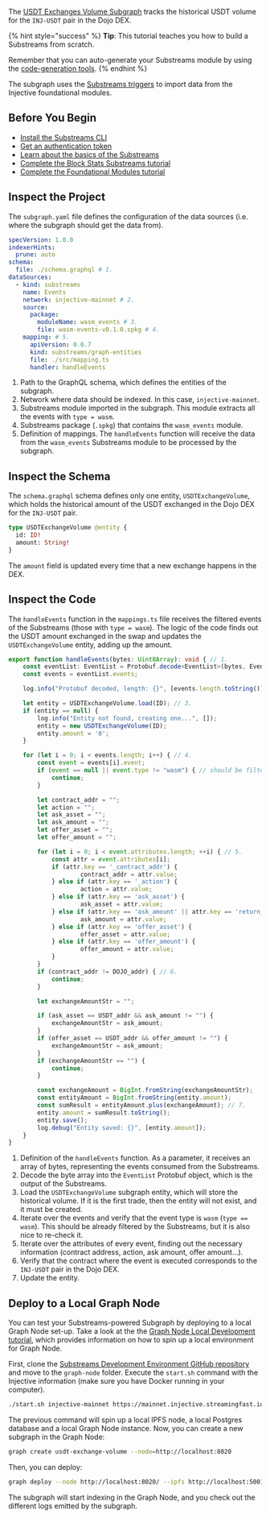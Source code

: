 The [USDT Exchanges Volume Subgraph](https://github.com/streamingfast/injective-subgraph-template) tracks the historical USDT volume for the `INJ-USDT` pair in the Dojo DEX.

{% hint style="success" %}
**Tip**: This tutorial teaches you how to build a Substreams from scratch.

Remember that you can auto-generate your Substreams module by using the [code-generation tools](../../../getting-started/injective/injective-first-sps.md).
{% endhint %}

The subgraph uses the [Substreams triggers](../../../consume/subgraph/triggers.md) to import data from the Injective foundational modules.

## Before You Begin

- [Install the Substreams CLI](../../../common/installing-the-cli.md)
- [Get an authentication token](../../../common/authentication.md)
- [Learn about the basics of the Substreams](../../../common/manifest-modules.md)
- [Complete the Block Stats Substreams tutorial](./block-stats.md)
- [Complete the Foundational Modules tutorial](./foundational.md)

## Inspect the Project

The `subgraph.yaml` file defines the configuration of the data sources (i.e. where the subgraph should get the data from).

```yaml
specVersion: 1.0.0
indexerHints:
  prune: auto
schema:
  file: ./schema.graphql # 1.
dataSources:
  - kind: substreams
    name: Events
    network: injective-mainnet # 2.
    source:
      package:
        moduleName: wasm_events # 3.
        file: wasm-events-v0.1.0.spkg # 4.
    mapping: # 5.
      apiVersion: 0.0.7
      kind: substreams/graph-entities
      file: ./src/mapping.ts
      handler: handleEvents
```
1. Path to the GraphQL schema, which defines the entities of the subgraph.
2. Network where data should be indexed. In this case, `injective-mainnet`.
3. Substreams module imported in the subgraph. This module extracts all the events with `type = wasm`.
4. Substreams package (`.spkg`) that contains the `wasm_events` module.
5. Definition of mappings. The `handleEvents` function will receive the data from the `wasm_events` Substreams module to be processed by the subgraph.

## Inspect the Schema

The `schema.graphql` schema defines only one entity, `USDTExchangeVolume`, which holds the historical amount of the USDT exchanged in the Dojo DEX for the `INJ-USDT` pair.

```graphql
type USDTExchangeVolume @entity {
  id: ID!
  amount: String!
}
```

The `amount` field is updated every time that a new exchange happens in the DEX.

## Inspect the Code

The `handleEvents` function in the `mappings.ts` file receives the filtered events of the Substreams (those with `type = wasm`). The logic of the code finds out the USDT amount exchanged in the swap and updates the `USDTExchangeVolume` entity, adding up the amount.

```ts
export function handleEvents(bytes: Uint8Array): void { // 1.
    const eventList: EventList = Protobuf.decode<EventList>(bytes, EventList.decode); // 2.
    const events = eventList.events;

    log.info("Protobuf decoded, length: {}", [events.length.toString()]);

    let entity = USDTExchangeVolume.load(ID); // 3.
    if (entity == null) {
        log.info("Entity not found, creating one...", []);
        entity = new USDTExchangeVolume(ID);
        entity.amount = '0';
    }

    for (let i = 0; i < events.length; i++) { // 4.
        const event = events[i].event;
        if (event == null || event.type != "wasm") { // should be filtered by substreams
            continue;
        }

        let contract_addr = "";
        let action = "";
        let ask_asset = "";
        let ask_amount = "";
        let offer_asset = "";
        let offer_amount = "";

        for (let i = 0; i < event.attributes.length; ++i) { // 5.
            const attr = event.attributes[i];
            if (attr.key == '_contract_addr') {
                    contract_addr = attr.value;
            } else if (attr.key == '_action') {
                    action = attr.value;
            } else if (attr.key == 'ask_asset') {
                    ask_asset = attr.value;
            } else if (attr.key == 'ask_amount' || attr.key == 'return_amount') {
                    ask_amount = attr.value;
            } else if (attr.key == 'offer_asset') {
                    offer_asset = attr.value;
            } else if (attr.key == 'offer_amount') {
                    offer_amount = attr.value;
            }
        }
        if (contract_addr != DOJO_addr) { // 6.
            continue;
        }

        let exchangeAmountStr = "";

        if (ask_asset == USDT_addr && ask_amount != "") {
            exchangeAmountStr = ask_amount;
        } 
        if (offer_asset == USDT_addr && offer_amount != "") {
            exchangeAmountStr = ask_amount;
        }
        if (exchangeAmountStr == "") {
            continue;
        }

        const exchangeAmount = BigInt.fromString(exchangeAmountStr);
        const entityAmount = BigInt.fromString(entity.amount);
        const sumResult = entityAmount.plus(exchangeAmount); // 7.
        entity.amount = sumResult.toString();
        entity.save();
        log.debug("Entity saved: {}", [entity.amount]);
    }
}
```
1. Definition of the `handleEvents` function. As a parameter, it receives an array of bytes, representing the events consumed from the Substreams.
2. Decode the byte array into the `EventList` Protobuf object, which is the output of the Substreams.
3. Load the `USDTExchangeVolume` subgraph entity, which will store the historical volume.
If it is the first trade, then the entity will not exist, and it must be created.
4. Iterate over the events and verify that the event type is `wasm` (`type == wasm`). This should be already filtered by the Substreams, but it is also nice to re-check it.
5. Iterate over the attributes of every event, finding out the necessary information (contract address, action, ask amount, offer amount...).
6. Verify that the contract where the event is executed corresponds to the `INJ-USDT` pair in the Dojo DEX.
7. Update the entity.

## Deploy to a Local Graph Node

You can test your Substreams-powered Subgraph by deploying to a local Graph Node set-up. Take a look at the the [Graph Node Local Development tutorial](../../../../references/graph-node/local-development.md), which provides information on how to spin up a local environment for Graph Node.

First, clone the [Substreams Development Environment GitHub repository](https://github.com/streamingfast/substreams-dev-environment) and move to the `graph-node` folder. Execute the `start.sh` command with the Injective information (make sure you have Docker running in your computer).

```bash
./start.sh injective-mainnet https://mainnet.injective.streamingfast.io:443
```

The previous command will spin up a local IPFS node, a local Postgres database and a local Graph Node instance. Now, you can create a new subgraph in the Graph Node:

```bash
graph create usdt-exchange-volume --node=http://localhost:8020
```

Then, you can deploy:

```bash
graph deploy --node http://localhost:8020/ --ipfs http://localhost:5001 usdt-exchange-volume
```

The subgraph will start indexing in the Graph Node, and you check out the different logs emitted by the subgraph.